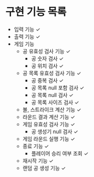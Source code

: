 # 구현 기능 목록

- 입력 기능 ✓
- 출력 기능 ✓
- 게임 기능
    - 공 유효성 검사 기능 ✓
        - 공 숫자 검사 ✓
        - 공 위치 검사 ✓
    - 공 목록 유효성 검사 기능 ✓
        - 공 중복 검사 ✓
        - 공 목록 null 포함 검사 ✓
        - 공 목록 null 검사 ✓
        - 공 목록 사이즈 검사 ✓
    - 볼, 스트라이크 계산 기능 ✓
    - 라운드 결과 계산 기능 ✓
    - 게임 유효성 검사 기능 ✓
        - 공 생성기 null 검사 ✓
    - 게임 라운드 실행 기능 ✓
    - 종료 기능 ✓
        - 플레이어 승리 여부 조회 ✓
    - 재시작 기능 ✓
    - 랜덤 공 생성 기능 ✓

